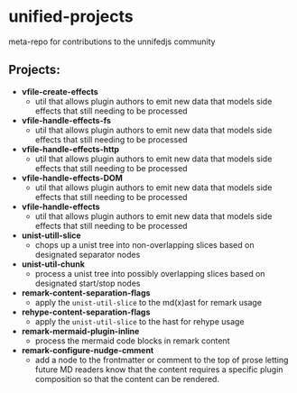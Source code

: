 # unified-projects
meta-repo for contributions to the unnifedjs community


## Projects:

- __vfile-create-effects__
  - util that allows plugin authors to emit new data that models side effects that still needing to be processed
- __vfile-handle-effects-fs__
  - util that allows plugin authors to emit new data that models side effects that still needing to be processed
- __vfile-handle-effects-http__
  - util that allows plugin authors to emit new data that models side effects that still needing to be processed
- __vfile-handle-effects-DOM__
  - util that allows plugin authors to emit new data that models side effects that still needing to be processed
- __vfile-handle-effects__
  - util that allows plugin authors to emit new data that models side effects that still needing to be processed
- __unist-utill-slice__
  - chops up a unist tree into non-overlapping slices based on designated separator nodes
- __unist-util-chunk__
  - process a unist tree into possibly overlapping slices based on designated start/stop nodes
- __remark-content-separation-flags__
  - apply the `unist-util-slice` to the md(x)ast for remark usage
- __rehype-content-separation-flags__
  - apply the `unist-util-slice` to the hast for rehype usage
- __remark-mermaid-plugin-inline__
  - process the mermaid code blocks in remark content
- __remark-configure-nudge-cmment__
  - add a node to the frontmatter or comment to the top of prose letting future MD readers know that the content requires a specific plugin composition so that the content can be rendered.
  
  
